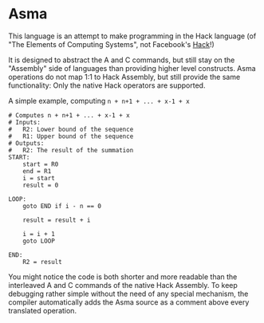 Asma
====

This language is an attempt to make programming in the Hack language
(of "The Elements of Computing Systems", not Facebook's [Hack][1]!)

It is designed to abstract the A and C commands, but still stay on the
"Assembly" side of languages than providing higher level constructs.
Asma operations do not map 1:1 to Hack Assembly, but still provide the
same functionality: Only the native Hack operators are supported.

A simple example, computing `n + n+1 + ... + x-1 + x`

	# Computes n + n+1 + ... + x-1 + x
	# Inputs:
	# 	R2: Lower bound of the sequence
	# 	R1: Upper bound of the sequence
	# Outputs:
	# 	R2: The result of the summation
    START:
    	start = R0
    	end = R1
    	i = start
    	result = 0

    LOOP:
    	goto END if i - n == 0

    	result = result + i

    	i = i + 1
    	goto LOOP

    END:
    	R2 = result

You might notice the code is both shorter and more readable than the
interleaved A and C commands of the native Hack Assembly. To keep
debugging rather simple without the need of any special mechanism, the
compiler automatically adds the Asma source as a comment above every
translated operation.

[1]: http://hacklang.org/